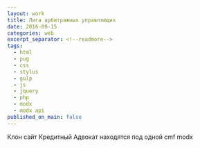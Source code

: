 ```yaml
---
layout: work
title: Лига арбитражных управляющих
date: 2016-09-15
categories: web
excerpt_separator: <!--readmore-->
tags:
  - html
  - pug
  - css
  - stylus
  - gulp
  - js
  - jquery
  - php
  - modx
  - modx api
published_on_main: false
---
```

Клон сайт Кредитный Адвокат находятся под одной cmf modx
